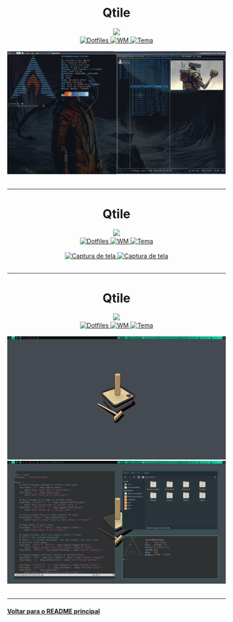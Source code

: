 <h1 align="center">Qtile</h1>
<div align="center">
  <a href="https://github.com/diego-rapoport">
    <img src="https://img.shields.io/badge/usuário-diego_rapoport-%232c3e50?style=for-the-badge" />
  </a>

  <br/>
  <a href="https://github.com/diego-rapoport/dotfiles">
    <img
      alt="Dotfiles"
      src="https://img.shields.io/badge/dots-%232c3e50?style=for-the-badge"
    />
  </a>
  <a href="https://github.com/qtile/qtile">
    <img
      alt="WM"
      src="https://img.shields.io/badge/wm-qtile-%235352ed?style=for-the-badge"
    />
  </a>
  <a href="https://github.com/dylanaraps/pywal">
    <img
      alt="Tema"
      src="https://img.shields.io/badge/tema-pywal-%232ed573?style=for-the-badge"
    />
  </a>
  <br /><br />
  <a href="https://github.com/diego-rapoport/dotfiles/blob/master/config.py">
    <img alt="Captura de tela / Gif" src="https://github.com/diego-rapoport/dotfiles/blob/master/screenshots/qtile.png" />
  </a>
  <br/><br/>
</div>

---

<h1 align="center">Qtile</h1>
<div align="center">
  <a href="https://gitlab.com/overlock1">
    <img src="https://img.shields.io/badge/usuário-overlock1-%232c3e50?style=for-the-badge" />
  </a>

  <br/>
  <a href="https://gitlab.com/overlock1/Dotfiles">
    <img
      alt="Dotfiles"
      src="https://img.shields.io/badge/dots-%232c3e50?style=for-the-badge"
    />
  </a>
  <a href="https://github.com/qtile/qtile">
    <img
      alt="WM"
      src="https://img.shields.io/badge/wm-qtile-%235352ed?style=for-the-badge"
    />
  </a>
  <a href="https://gitlab.com/overlock1/Dotfiles">
    <img
      alt="Tema"
      src="https://img.shields.io/badge/tema-custom-%232ed573?style=for-the-badge"
    />
  </a>
  <br /><br />
  <a href="https://github.com/overlock1/Dotfiles/tree/master/.config/qtile/qtile">
    <img alt="Captura de tela" src="https://raw.githubusercontent.com/overlock1/Dotfiles/master/.config/qtile/2020-11-30-222825_1366x768_scrot.png" />
    <img alt="Captura de tela" src="https://raw.githubusercontent.com/overlock1/Dotfiles/master/.config/qtile/qtile_and_rofi.png" />
  </a>
  <br/><br/>
</div>

---

<h1 align="center">Qtile</h1>
<div align="center">
  <a href="https://github.com/stenioas">
    <img src="https://img.shields.io/badge/usuário-stenioas-%232c3e50?style=for-the-badge" />
  </a>
  <br/>
  <a href="https://github.com/stenioas/myarch/tree/master/dotfiles/.config/qtile">
    <img
      alt="Dotfiles"
      src="https://img.shields.io/badge/dots-%232c3e50?style=for-the-badge"
    />
  </a>
  <a href="https://github.com/qtile/qtile">
    <img
      alt="WM"
      src="https://img.shields.io/badge/wm-qtile-%235352ed?style=for-the-badge"
    />
  </a>
  <a href="https://github.com/stenioas/myarch/tree/master/dotfiles/.config/qtile">
    <img
      alt="Tema"
      src="https://img.shields.io/badge/tema-custom-%232ed573?style=for-the-badge"
    />
  </a>
  <br /><br />
  <a href="https://github.com/stenioas/myarch/tree/master/dotfiles/.config/qtile">
    <img alt="Captura de tela" src="https://github.com/stenioas/myarch/blob/master/screenshots/qtile_desktop.png" />
    </br>
    <img alt="Captura de tela" src="https://github.com/stenioas/myarch/blob/master/screenshots/qtile_layout.png" />
  </a>
  <br/><br/>
</div>

---

#### [Voltar para o README principal](https://github.com/unixwmbr/unixwmbr)
